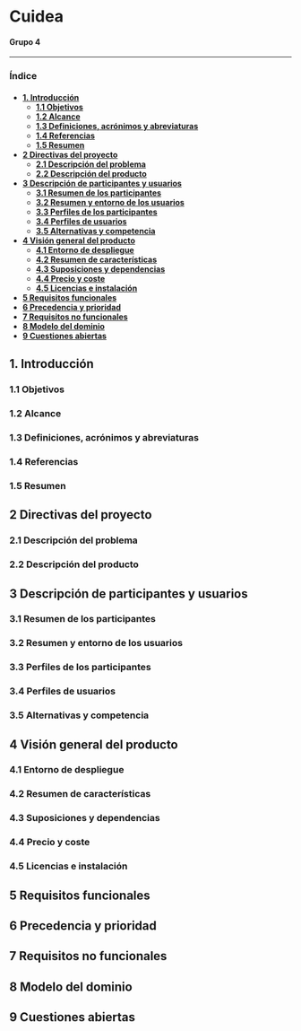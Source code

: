 <h1>Cuidea</h1>
<h4>Grupo 4</h4>

- - -

<h3>Índice<h4/>

- [1. Introducción](#1-introducción)
  - [1.1 Objetivos](#11-objetivos)
  - [1.2 Alcance](#12-alcance)
  - [1.3 Definiciones, acrónimos y abreviaturas](#13-definiciones-acrónimos-y-abreviaturas)
  - [1.4 Referencias](#14-referencias)
  - [1.5 Resumen](#15-resumen)
- [2 Directivas del proyecto](#2-directivas-del-proyecto)
  - [2.1 Descripción del problema](#21-descripción-del-problema)
  - [2.2 Descripción del producto](#22-descripción-del-producto)
- [3 Descripción de participantes y usuarios](#3-descripción-de-participantes-y-usuarios)
  - [3.1 Resumen de los participantes](#31-resumen-de-los-participantes)
  - [3.2 Resumen y entorno de los usuarios](#32-resumen-y-entorno-de-los-usuarios)
  - [3.3 Perfiles de los participantes](#33-perfiles-de-los-participantes)
  - [3.4 Perfiles de usuarios](#34-perfiles-de-usuarios)
  - [3.5 Alternativas y competencia](#35-alternativas-y-competencia)
- [4 Visión general del producto](#4-visión-general-del-producto)
  - [4.1 Entorno de despliegue](#41-entorno-de-despliegue)
  - [4.2 Resumen de características](#42-resumen-de-características)
  - [4.3 Suposiciones y dependencias](#43-suposiciones-y-dependencias)
  - [4.4 Precio y coste](#44-precio-y-coste)
  - [4.5 Licencias e instalación](#45-licencias-e-instalación)
- [5 Requisitos funcionales](#5-requisitos-funcionales)
- [6 Precedencia y prioridad](#6-precedencia-y-prioridad)
- [7 Requisitos no funcionales](#7-requisitos-no-funcionales)
- [8 Modelo del dominio](#8-modelo-del-dominio)
- [9 Cuestiones abiertas](#9-cuestiones-abiertas)

## 1. Introducción

### 1.1 Objetivos

### 1.2 Alcance

### 1.3 Definiciones, acrónimos y abreviaturas

### 1.4 Referencias

### 1.5 Resumen

## 2 Directivas del proyecto

### 2.1 Descripción del problema

### 2.2 Descripción del producto

## 3 Descripción de participantes y usuarios

### 3.1 Resumen de los participantes

### 3.2 Resumen y entorno de los usuarios

### 3.3 Perfiles de los participantes

### 3.4 Perfiles de usuarios

### 3.5 Alternativas y competencia

## 4 Visión general del producto

### 4.1 Entorno de despliegue

### 4.2 Resumen de características

### 4.3 Suposiciones y dependencias

### 4.4 Precio y coste

### 4.5 Licencias e instalación

## 5 Requisitos funcionales

## 6 Precedencia y prioridad

## 7 Requisitos no funcionales

## 8 Modelo del dominio

## 9 Cuestiones abiertas
